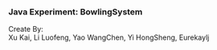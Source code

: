 ### Java Experiment: BowlingSystem
Create By:\
Xu Kai, Li Luofeng, Yao WangChen, Yi HongSheng, Eurekaylj 